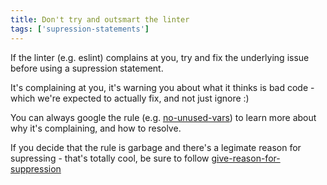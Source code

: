 ```yaml
---
title: Don't try and outsmart the linter
tags: ['supression-statements']
---
```


If the linter (e.g. eslint) complains at you, try and fix the underlying issue before using a supression statement.

It's complaining at you, it's warning you about what it thinks is bad code - which we're expected to actually fix, and not just ignore :)

You can always google the rule (e.g. [no-unused-vars](https://eslint.org/docs/latest/rules/no-unused-vars)) to learn more about why it's complaining, and how to resolve.

If you decide that the rule is garbage and there's a legimate reason for supressing - that's totally cool, be sure to follow [give-reason-for-suppression](https://programming.protips.wiki/give-reason-for-suppression/)

